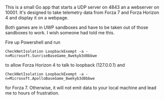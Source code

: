 This is a small Go app that starts a UDP server on 4843 an a webserver on 10001.   It's designed to take telemetry data from Forza 7 and Forza Horizon 4 and display it on a webpage.

Both games are in UWP sandboxes and have to be taken out of those sandboxes to work.   I wish someone had told me this.

Fire up Powershell and run 

```CheckNetIsolation LoopbackExempt -a -n=Microsoft.SunriseBaseGame_8wekyb3d8bbwe```

to allow Forza Horizon 4 to talk to loopback (127.0.0.1) and

```CheckNetIsolation LoopbackExempt -a -n=Microsoft.ApolloBaseGame_8wekyb3d8bbwe```

for Forza 7.   Otherwise, it will not emit data to your local machine and lead me to hours of frustration.
